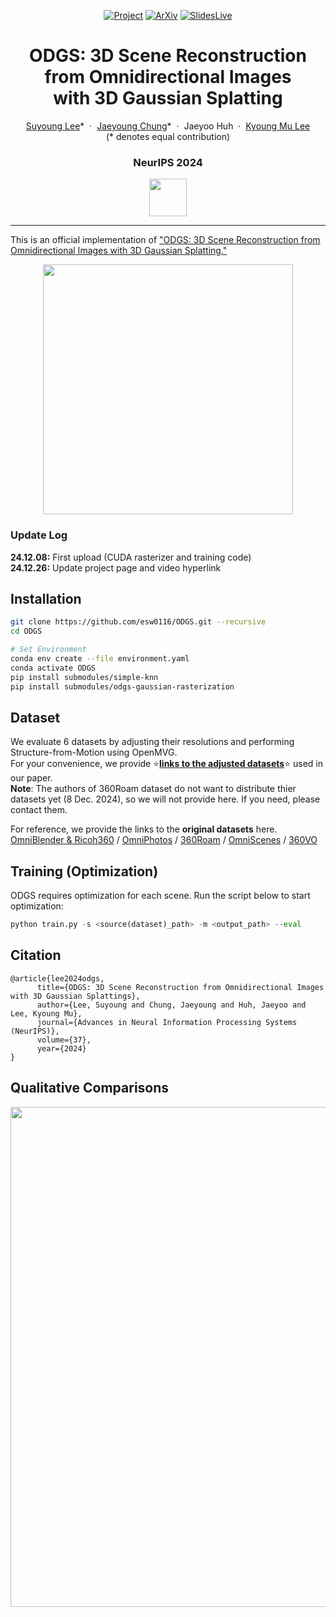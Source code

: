 
<div align="center">

[![Project](https://img.shields.io/badge/Project-ODGS-green)](https://robot0321.github.io/odgs/index.html)
[![ArXiv](https://img.shields.io/badge/Arxiv-2410.20686-red)](https://arxiv.org/abs/2410.20686)
[![SlidesLive](https://img.shields.io/badge/SlidesLive-Video-blue)](https://recorder-v3.slideslive.com/#/share?share=95518&s=8f3c36ff-7c37-4acd-92da-9f473575a26e)

</div>


<p align="center">
  <h1 align="center">ODGS: 3D Scene Reconstruction from Omnidirectional Images <br> with 3D Gaussian Splatting</h1>
  <p align="center">
    <a href="https://esw0116.github.io/">Suyoung Lee</a>*
    &nbsp;·&nbsp;
    <a href="https://robot0321.github.io/">Jaeyoung Chung</a>*
    &nbsp;·&nbsp;
    Jaeyoo Huh
    &nbsp;·&nbsp;
    <a href="https://cv.snu.ac.kr/index.php/~kmlee/">Kyoung Mu Lee</a>
    </br>
    (* denotes equal contribution)
  </p>
  <h3 align="center">NeurIPS 2024</h3>

</p>


<!-- <div align="center">

[![ArXiv]()]()
[![Github](https://img.shields.io/github/stars/luciddreamer-cvlab/LucidDreamer)](https://github.com/luciddreamer-cvlab/LucidDreamer)
[![LICENSE](https://img.shields.io/badge/license-MIT-lightgrey)](https://github.com/luciddreamer-cvlab/LucidDreamer/blob/master/LICENSE)

</div> -->


<p align="center">
    <img src="assets/logo_cvlab.png" height=60>
</p>

---
This is an official implementation of ["ODGS: 3D Scene Reconstruction from Omnidirectional Images with 3D Gaussian Splatting."](https://arxiv.org/abs/2410.20686)

<p align="center">
    <img src="assets/method_coord.png" height=400>
</p>


### Update Log
**24.12.08:**  First upload (CUDA rasterizer and training code)  
**24.12.26:**  Update project page and video hyperlink


## Installation
~~~bash
git clone https://github.com/esw0116/ODGS.git --recursive
cd ODGS

# Set Environment
conda env create --file environment.yaml
conda activate ODGS
pip install submodules/simple-knn
pip install submodules/odgs-gaussian-rasterization
~~~

## Dataset
We evaluate 6 datasets by adjusting their resolutions and performing Structure-from-Motion using OpenMVG.  
For your convenience, we provide :star:[**links to the adjusted datasets**](https://1drv.ms/f/c/1ac507ce4eb00e92/Eq437jJ76JZFhcHqCw3FZ0sB35A2df6mx16O9Mj_-F8z6Q?e=Jy7MrY):star: used in our paper.  
**Note**: The authors of 360Roam dataset do not want to distribute thier datasets yet (8 Dec. 2024), so we will not provide here. If you need, please contact them.

For reference, we provide the links to the **original datasets** here.  
[OmniBlender & Ricoh360](https://github.com/changwoonchoi/EgoNeRF) / [OmniPhotos](https://github.com/cr333/OmniPhotos?tab=readme-ov-file) / [360Roam](https://huajianup.github.io/research/360Roam/) / [OmniScenes](https://github.com/82magnolia/piccolo) / [360VO](https://huajianup.github.io/research/360VO/)  

## Training (Optimization)
ODGS requires optimization for each scene. Run the script below to start optimization:
~~~python
python train.py -s <source(dataset)_path> -m <output_path> --eval
~~~

<section class="section" id="BibTeX">
  <div class="container is-max-desktop content">
    <h2 class="title">Citation</h2>
    <pre><code>@article{lee2024odgs,
      title={ODGS: 3D Scene Reconstruction from Omnidirectional Images with 3D Gaussian Splattings},
      author={Lee, Suyoung and Chung, Jaeyoung and Huh, Jaeyoo and Lee, Kyoung Mu},
      journal={Advances in Neural Information Processing Systems (NeurIPS)},
      volume={37},
      year={2024}
}</code></pre>
  </div>
</section>

## Qualitative Comparisons

<p align="center">
    <img src="assets/qual_v.png" width=800>
</p>